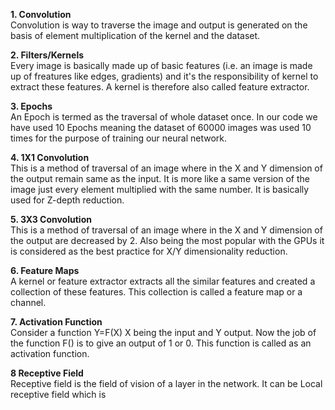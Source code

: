**1. Convolution**    
Convolution is way to traverse the image and output is generated on the basis of element multiplication of the kernel and the dataset.  
  
**2. Filters/Kernels**  
Every image is basically made up of basic features (i.e. an image is made up of freatures like edges, gradients) and it's the responsibility of kernel to extract these features. A kernel is therefore also called feature extractor.  
  
**3. Epochs**  
An Epoch is termed as the traversal of whole dataset once. In our code we have used 10 Epochs meaning the dataset of 60000 images was used 10 times for the purpose of training our neural network.  
  
**4. 1X1 Convolution**  
This is a method of traversal of an image where in the X and Y dimension of the output remain same as the input. It is more like a same version of the image just every element multiplied with the same number. It is basically used for Z-depth reduction.
  
**5. 3X3 Convolution**  
This is a method of traversal of an image where in the X and Y dimension of the output are decreased by 2. Also being the most popular with the GPUs it is considered as the best practice for X/Y dimensionality reduction.
  
**6. Feature Maps**  
A kernel or feature extractor extracts all the similar features and created a collection of these features. This collection is called a feature map or a channel.
  
**7. Activation Function**  
Consider a function Y=F(X) X being the input and Y output. Now the job of the function F() is to give an output of 1 or 0. This function is called as an activation function.

**8 Receptive Field**  
Receptive field is the field of vision of a layer in the network. It can be Local receptive field which is 

